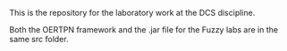 This is the repository for the laboratory work at the DCS discipline.

Both the OERTPN framework and the .jar file for the Fuzzy labs are in the same src folder. 

